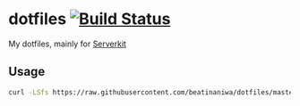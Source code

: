 # dotfiles [![Build Status](https://travis-ci.org/beatinaniwa/dotfiles.svg?branch=master)](https://travis-ci.org/beatinaniwa/dotfiles)
My dotfiles, mainly for [Serverkit](https://github.com/serverkit/serverkit)

## Usage
```sh
curl -LSfs https://raw.githubusercontent.com/beatinaniwa/dotfiles/master/install.sh | bash
```
